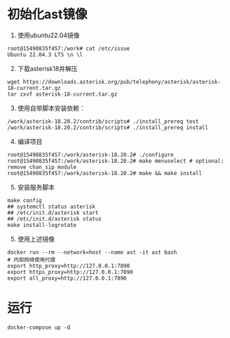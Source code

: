 # 初始化ast镜像

1. 使用ubuntu22.04镜像

```
root@15490835f457:/work# cat /etc/issue
Ubuntu 22.04.3 LTS \n \l
```

2. 下载asterisk18并解压

```
wget https://downloads.asterisk.org/pub/telephony/asterisk/asterisk-18-current.tar.gz
tar zxvf asterisk-18-current.tar.gz
```

3. 使用自带脚本安装依赖：

```
/work/asterisk-18.20.2/contrib/scripts# ./install_prereq test
/work/asterisk-18.20.2/contrib/scripts# ./install_prereq install
```

4. 编译项目

```
root@15490835f457:/work/asterisk-18.20.2# ./configure
root@15490835f457:/work/asterisk-18.20.2# make menuselect # optional: remove chan_sip module
root@15490835f457:/work/asterisk-18.20.2# make && make install
```

5. 安装服务脚本

```shell
make config
## systemctl status asterisk
## /etc/init.d/asterisk start
## /etc/init.d/asterisk status
make install-logrotate
```

5. 使用上述镜像

```
docker run --rm --network=host --name ast -it ast bash
# 内部网络使用代理
export http_proxy=http://127.0.0.1:7890
export https_proxy=http://127.0.0.1:7890
export all_proxy=http://127.0.0.1:7890
```

# 运行
```shell
docker-compose up -d
```
